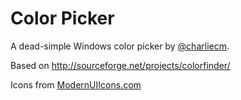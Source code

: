 # Color Picker

A dead-simple Windows color picker by [@charliecm](http://twitter.com/charliecm).

Based on http://sourceforge.net/projects/colorfinder/

Icons from [ModernUIIcons.com](http://modernuiicons.com)